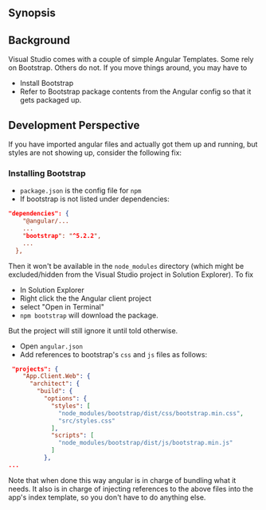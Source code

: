 ﻿## Synopsis ##



## Background ##

Visual Studio comes with a couple of simple Angular Templates.
Some rely on Bootstrap. Others do not.
If you move things around, you may have to 

* Install Bootstrap
* Refer to Bootstrap package contents from the Angular config so 
  that it gets packaged up.


## Development Perspective ##

If you have imported angular files and actually got them up and running, 
but styles are not showing up, consider the following fix:


### Installing Bootstrap ###

* `package.json` is the config file for `npm`
* If bootstrap is not listed under dependencies:

```json
"dependencies": {
    "@angular/...
    ...
    "bootstrap": "^5.2.2",
    ...
  },
```
Then it won't be available in the `node_modules` directory (which might be
excluded/hidden from the Visual Studio project in Solution Explorer).
To fix

* In Solution Explorer
* Right click the the Angular client project
* select "Open in Terminal"
* `npm bootstrap` will download the package.

But the project will still ignore it until told otherwise.

* Open `angular.json`
* Add references to bootstrap's `css` and `js` files as follows:

```json
 "projects": {
    "App.Client.Web": {
      "architect": {
        "build": {
          "options": {
            "styles": [
              "node_modules/bootstrap/dist/css/bootstrap.min.css",
              "src/styles.css"
            ],
            "scripts": [
              "node_modules/bootstrap/dist/js/bootstrap.min.js"
            ]
          },
...
```

Note that when done this way angular is in charge of bundling
what it needs. It also is in charge of injecting references to the 
above files into the app's index template, so you don't have to do
anything else.

